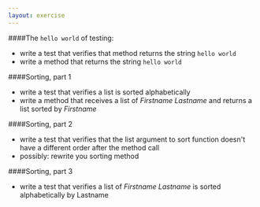 ```yaml
---
layout: exercise
---
```

####The `hello world` of testing:

- write a test that verifies that method returns the string `hello world`
- write a method that returns the string `hello world`

####Sorting, part 1

- write a test that verifies a list is sorted alphabetically
- write a method that receives a list of *Firstname Lastname* and returns
a list sorted by *Firstname*

####Sorting, part 2

- write a test that verifies that the list argument to sort function doesn't
have a different order after the method call
- possibly: rewrite you sorting method

####Sorting, part 3

- write a test that verifies a list of *Firstname Lastname* is sorted
alphabetically by Lastname
